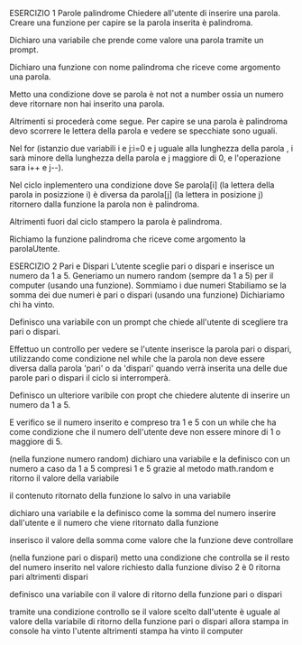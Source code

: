 ESERCIZIO 1
Parole palindrome
Chiedere all'utente di inserire una parola.
Creare una funzione per capire se la parola inserita è palindroma.

Dichiaro una variabile che prende come valore una parola tramite un prompt.

Dichiaro una funzione con nome palindroma che riceve come argomento una parola.

Metto una condizione dove se parola è not not a number ossia un numero deve ritornare non hai inserito una parola.

Altrimenti si procederà come segue.
Per capire se una parola è palindroma devo scorrere le lettera della parola e vedere se specchiate sono uguali.

Nel for (istanzio due variabili i e j:i=0 e j uguale alla lunghezza della parola , i sarà minore della lunghezza della parola e j maggiore di 0, e l'operazione sara i++ e j--).

Nel ciclo inplementero una condizione dove Se parola[i] (la lettera della parola in posizzione i) è diversa da parola[j] (la lettera in posizione j) ritornero dalla funzione la parola non è palindroma.

Altrimenti fuori dal ciclo stampero la parola è palindroma.

Richiamo la funzione palindroma che riceve come argomento la parolaUtente.

ESERCIZIO 2
Pari e Dispari
L’utente sceglie pari o dispari e inserisce un numero da 1 a 5.
Generiamo un numero random (sempre da 1 a 5) per il computer (usando una funzione).
Sommiamo i due numeri
Stabiliamo se la somma dei due numeri è pari o dispari (usando una funzione)
Dichiariamo chi ha vinto.

Definisco una variabile con un prompt che chiede all'utente di scegliere tra pari o dispari.

Effettuo un controllo per vedere se l'utente inserisce la parola pari o dispari, utilizzando come condizione nel while che la parola non deve essere diversa dalla parola 'pari' o da 'dispari' quando verrà inserita una delle due parole pari o dispari il ciclo si interromperà.

Definisco un ulteriore varibile con propt che chiedere alutente di inserire un numero da 1 a 5.

E verifico se il numero inserito e compreso tra 1 e 5 con un while che ha come condizione che il numero dell'utente deve non essere minore di 1 o maggiore di 5.

(nella funzione numero random)
dichiaro una variabile e la definisco con un numero a caso da 1 a 5 compresi 1 e 5 grazie al metodo math.random
e ritorno il valore della variabile

il contenuto ritornato della funzione lo salvo in una variabile

dichiaro una variabile e la definisco come la somma del numero inserire dall'utente e il numero che viene ritornato dalla funzione

inserisco il valore della somma come valore che la funzione deve controllare

(nella funzione pari o dispari)
metto una condizione che controlla se il resto del numero inserito nel valore richiesto dalla funzione diviso 2 è 0 ritorna pari
altrimenti dispari

definisco una variabile con il valore di ritorno della funzione pari o dispari

tramite una condizione controllo
se il valore scelto dall'utente è uguale al valore della variabile di ritorno della funzione pari o dispari allora stampa in console ha vinto l'utente
altrimenti stampa ha vinto il computer
